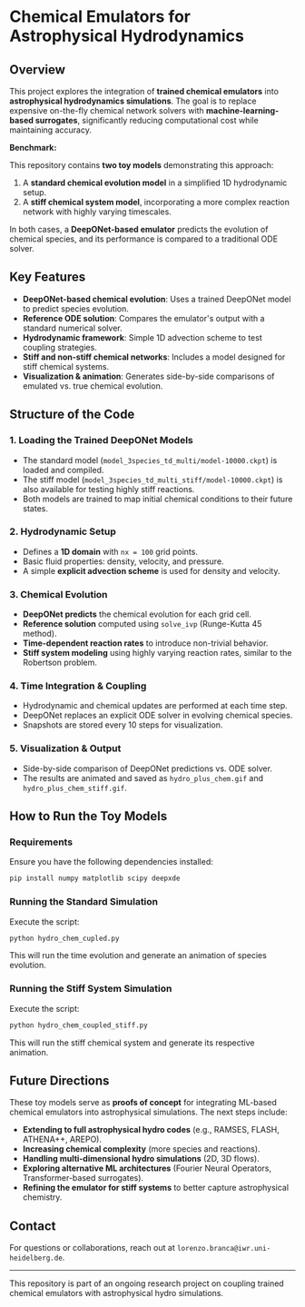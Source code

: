 # Chemical Emulators for Astrophysical Hydrodynamics

## Overview
This project explores the integration of **trained chemical emulators** into **astrophysical hydrodynamics simulations**. The goal is to replace expensive on-the-fly chemical network solvers with **machine-learning-based surrogates**, significantly reducing computational cost while maintaining accuracy.

**Benchmark:**

This repository contains **two toy models** demonstrating this approach:
1. A **standard chemical evolution model** in a simplified 1D hydrodynamic setup.
2. A **stiff chemical system model**, incorporating a more complex reaction network with highly varying timescales.

In both cases, a **DeepONet-based emulator** predicts the evolution of chemical species, and its performance is compared to a traditional ODE solver.

## Key Features
- **DeepONet-based chemical evolution**: Uses a trained DeepONet model to predict species evolution.
- **Reference ODE solution**: Compares the emulator's output with a standard numerical solver.
- **Hydrodynamic framework**: Simple 1D advection scheme to test coupling strategies.
- **Stiff and non-stiff chemical networks**: Includes a model designed for stiff chemical systems.
- **Visualization & animation**: Generates side-by-side comparisons of emulated vs. true chemical evolution.

## Structure of the Code

### 1. **Loading the Trained DeepONet Models**
- The standard model (`model_3species_td_multi/model-10000.ckpt`) is loaded and compiled.
- The stiff model (`model_3species_td_multi_stiff/model-10000.ckpt`) is also available for testing highly stiff reactions.
- Both models are trained to map initial chemical conditions to their future states.

### 2. **Hydrodynamic Setup**
- Defines a **1D domain** with `nx = 100` grid points.
- Basic fluid properties: density, velocity, and pressure.
- A simple **explicit advection scheme** is used for density and velocity.

### 3. **Chemical Evolution**
- **DeepONet predicts** the chemical evolution for each grid cell.
- **Reference solution** computed using `solve_ivp` (Runge-Kutta 45 method).
- **Time-dependent reaction rates** to introduce non-trivial behavior.
- **Stiff system modeling** using highly varying reaction rates, similar to the Robertson problem.

### 4. **Time Integration & Coupling**
- Hydrodynamic and chemical updates are performed at each time step.
- DeepONet replaces an explicit ODE solver in evolving chemical species.
- Snapshots are stored every 10 steps for visualization.

### 5. **Visualization & Output**
- Side-by-side comparison of DeepONet predictions vs. ODE solver.
- The results are animated and saved as `hydro_plus_chem.gif` and `hydro_plus_chem_stiff.gif`.

## How to Run the Toy Models
### **Requirements**
Ensure you have the following dependencies installed:
```bash
pip install numpy matplotlib scipy deepxde
```

### **Running the Standard Simulation**
Execute the script:
```bash
python hydro_chem_cupled.py
```
This will run the time evolution and generate an animation of species evolution.

### **Running the Stiff System Simulation**
Execute the script:
```bash
python hydro_chem_coupled_stiff.py
```
This will run the stiff chemical system and generate its respective animation.

## Future Directions
These toy models serve as **proofs of concept** for integrating ML-based chemical emulators into astrophysical simulations. The next steps include:
- **Extending to full astrophysical hydro codes** (e.g., RAMSES, FLASH, ATHENA++, AREPO).
- **Increasing chemical complexity** (more species and reactions).
- **Handling multi-dimensional hydro simulations** (2D, 3D flows).
- **Exploring alternative ML architectures** (Fourier Neural Operators, Transformer-based surrogates).
- **Refining the emulator for stiff systems** to better capture astrophysical chemistry.

## Contact
For questions or collaborations, reach out at `lorenzo.branca@iwr.uni-heidelberg.de`.

---
This repository is part of an ongoing research project on coupling trained chemical emulators with astrophysical hydro simulations.


